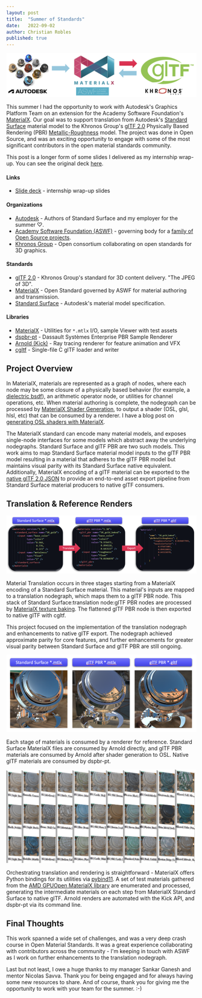 ```yaml
---
layout: post
title:  "Summer of Standards"
date:   2022-09-02
author: Christian Robles
published: true
---
```


<img src="/assets/images/summer22/banner.png" alt="banner"/>

This summer I had the opportunity to work with Autodesk's Graphics Platform Team on an extension for the Academy Software Foundation's [MaterialX](https://materialx.org/). Our goal was to support translation from Autodesk's [Standard Surface](https://autodesk.github.io/standard-surface/) material model to the Khronos Group's [glTF 2.0](https://registry.khronos.org/glTF/specs/2.0/glTF-2.0.html) Physically Based Rendering (PBR) [Metallic-Roughness](https://registry.khronos.org/glTF/specs/2.0/glTF-2.0.html#materials) model. The project was done in Open Source, and was an exciting opportunity to engage with some of the most significant contributors in the open material standards community.

This post is a longer form of some slides I delivered as my internship wrap-up. You can see the original deck [here](/assets/images/summer22/roblesc_intern_pres.pdf).

#### Links

- [Slide deck](/assets/images/summer22/roblesc_intern_pres.pdf) - internship wrap-up slides

#### Organizations

- [Autodesk](https://www.autodesk.com/) - Authors of Standard Surface and my employer for the summer ♡.
- [Academy Software Foundation (ASWF)](https://www.aswf.io/) - governing body for a [family of Open Source projects](https://landscape.aswf.io/).
- [Khronos Group](https://www.khronos.org/) - Open consortium collaborating on open standards for 3D graphics.

#### Standards

- [glTF 2.0](https://registry.khronos.org/glTF/specs/2.0/glTF-2.0.html) - Khronos Group's standard for 3D content delivery. "The JPEG of 3D".
- [MaterialX](https://materialx.org/) - Open Standard governed by ASWF for material authoring and transmission.
- [Standard Surface](https://autodesk.github.io/standard-surface/) - Autodesk's material model specification.

#### Libraries

- [MaterialX](https://github.com/AcademySoftwareFoundation/MaterialX) - Utilities for `*.mtlx` I/O, sample Viewer with test assets
- [dspbr-pt](https://github.com/DassaultSystemes-Technology/dspbr-pt) - Dassault Systèmes Enterprise PBR Sample Renderer
- [Arnold (Kick)](https://docs.arnoldrenderer.com/display/A5AFMUG/Kick) - Ray tracing renderer for feature animation and VFX
- [cgltf](https://github.com/jkuhlmann/cgltf) - Single-file C glTF loader and writer

## Project Overview

In MaterialX, materials are represented as a graph of nodes, where each node may be some closure of a physically based behavior (for example, a [dielectric bsdf](https://github.com/AcademySoftwareFoundation/MaterialX/blob/4f44b5a0e465ba6ec9abe8f246b504517fa32efa/libraries/pbrlib/pbrlib_defs.mtlx#L58)), an arithmetic operator node, or utilities for channel operations, etc. When material authoring is complete, the nodegraph can be processed by [MaterialX Shader Generation](https://materialx.org/docs/api/md_documents__developer_guide__shader_generation.html), to output a shader (OSL, glsl, hlsl, etc) that can be consumed by a renderer. I have a blog post on [generating OSL shaders with MaterialX](/2022/03/16/mtlx-to-osl.html).

The MaterialX standard can encode many material models, and exposes single-node interfaces for some models which abstract away the underlying nodegraphs. Standard Surface and glTF PBR are two such models. This work aims to map Standard Surface material model inputs to the glTF PBR model resulting in a material that adheres to the glTF PBR model but maintains visual parity with its Standard Surface native equivalent. Additionally, MaterialX encoding of a glTF material can be exported to the [native glTF 2.0 JSON](https://registry.khronos.org/glTF/specs/2.0/glTF-2.0.html#schema-reference-material) to provide an end-to-end asset export pipeline from Standard Surface material producers to native glTF consumers.

## Translation & Reference Renders

<img src="/assets/images/summer22/translation.png" alt="translation"/>

Material Translation occurs in three stages starting from a MaterialX encoding of a Standard Surface material. This material's inputs are mapped to a translation nodegraph, which maps them to a glTF PBR node. This stack of Standard Surface:translation node:glTF PBR nodes are processed by [MaterialX texture baking](https://github.com/AcademySoftwareFoundation/MaterialX/blob/50d45c146c959a6891dc4140a7eae792f094e2d1/source/MaterialXRenderGlsl/TextureBaker.cpp). The flattened glTF PBR node is then exported to native glTF with cgltf.

This project focused on the implementation of the translation nodegraph and enhancements to native glTF export. The nodegraph achieved approximate parity for core features, and further enhancements for greater visual parity between Standard Surface and glTF PBR are still ongoing.

<img src="/assets/images/summer22/rendering.png" alt="rendering"/>

Each stage of materials is consumed by a renderer for reference. Standard Surface MaterialX files are consumed by Arnold directly, and glTF PBR materials are consumed by Arnold after shader generation to OSL. Native glTF materials are consumed by dspbr-pt.


<img src="/assets/images/summer22/batching.png" alt="rendering"/>

Orchestrating translation and rendering is straightforward - MaterialX offers Python bindings for its utilities via [pybind11](https://github.com/pybind/pybind11). A set of test materials gathered from the [AMD GPUOpen MaterialX library](https://matlib.gpuopen.com/main/materials/all) are enumerated and processed, generating the intermediate materials on each step from MaterialX Standard Surface to native glTF. Arnold renders are automated with the Kick API, and dspbr-pt via its command line.

## Final Thoughts

This work spanned a wide set of challenges, and was a very deep crash course in Open Material Standards. It was a great experience collaborating with contributors across the community - I'm keeping in touch with ASWF as I work on further enhancements to the translation nodegraph.

Last but not least, I owe a huge thanks to my manager Sankar Ganesh and mentor Nicolas Savva. Thank you for being engaged and for always having some new resources to share. And of course, thank you for giving me the opportunity to work with your team for the summer. :-)
